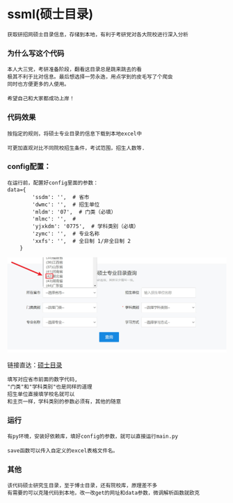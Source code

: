# ssml(硕士目录)
    获取研招网硕士目录信息，存储到本地，有利于考研党对各大院校进行深入分析

### 为什么写这个代码
    本人大三党，考研准备阶段，翻看这目录总是跳来跳去的看
    极其不利于比对信息。最后想选择一劳永逸，用点学到的皮毛写了个爬虫
    同时也方便更多的人使用。
    
    希望自己和大家都成功上岸！

### 代码效果
    按指定的规则，将硕士专业目录的信息下载到本地excel中

    可更加直观对比不同院校招生条件，考试范围，招生人数等.

### config配置：
    在运行前，配置好config里面的参数：
    data={
            'ssdm': '',  # 省市
            'dwmc': '',  # 招生单位
            'mldm': '07',  # 门类（必填）
            'mlmc': '',  #
            'yjxkdm': '0775',  # 学科类别（必填）
            'zymc': '',  # 专业名称
            'xxfs': '',  # 全日制 1/非全日制 2
        }  
    
<img src="./img/0.jpg"/>


链接直达：[硕士目录](https://yz.chsi.com.cn/zsml/zyfx_search.jsp)

    填写对应省市前面的数字代码,
    "门类"和"学科类别"也是同样的道理
    招生单位直接填学校名就可以
    和主页一样，学科类别的参数必须有，其他的随意
    
### 运行
    有py环境，安装好依赖库，填好config的参数，就可以直接运行main.py
    
    save函数可以传入自定义的excel表格文件名。

### 其他
    该代码硕士研究生目录，至于博士目录，还有院校库，原理差不多
    有需要的可以克隆代码到本地，改一改get的网址和data参数，微调解析函数就欧克